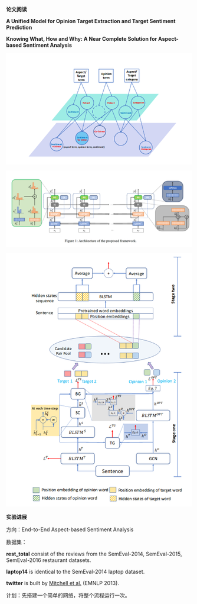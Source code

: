 **论文阅读**

**A Unified Model for Opinion Target Extraction and Target Sentiment Prediction**

**Knowing What, How and Why: A Near Complete Solution for Aspect-based Sentiment Analysis**

![image-20191108122455336](./1.png)

![image-20191108122529917](./3.png)

![image-20191108122552031](./2.png)

**实验进展**

方向：End-to-End Aspect-based Sentiment Analysis

数据集：

**rest_total** consist of the reviews from the SemEval-2014, SemEval-2015, SemEval-2016 restaurant datasets.

**laptop14** is identical to the SemEval-2014 laptop dataset.

**twitter** is built by [Mitchell et al.](https://www.aclweb.org/anthology/D13-1171) (EMNLP 2013).

计划：先搭建一个简单的网络，将整个流程运行一次。
